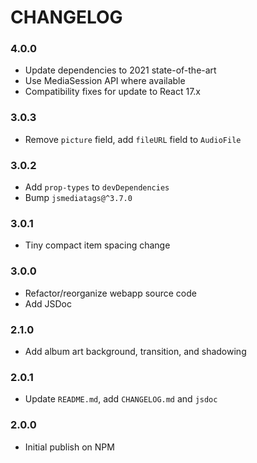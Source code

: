 # CHANGELOG

### 4.0.0

- Update dependencies to 2021 state-of-the-art
- Use MediaSession API where available
- Compatibility fixes for update to React 17.x

### 3.0.3

- Remove `picture` field, add `fileURL` field to `AudioFile`

### 3.0.2

- Add `prop-types` to `devDependencies`
- Bump `jsmediatags@^3.7.0`

### 3.0.1

- Tiny compact item spacing change

### 3.0.0

- Refactor/reorganize webapp source code
- Add JSDoc

### 2.1.0

-  Add album art background, transition, and shadowing

### 2.0.1

- Update `README.md`, add `CHANGELOG.md` and `jsdoc`

### 2.0.0

- Initial publish on NPM

